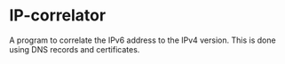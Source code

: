 # IP-correlator
A program to correlate the IPv6 address to the IPv4 version. This is done using DNS records and certificates.
